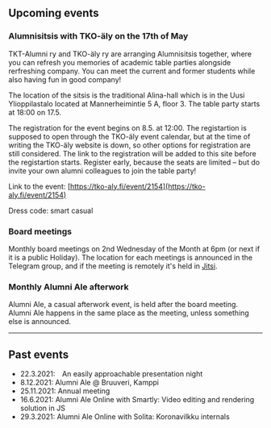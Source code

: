## Upcoming events

### Alumnisitsis with TKO-äly on the 17th of May

TKT-Alumni ry and TKO-äly ry are arranging Alumnisitsis together, where you can refresh you memories of academic table parties alongside rerfreshing company. You can meet the current and former students while also having fun in good company!

The location of the sitsis is the traditional Alina-hall which is in the Uusi Ylioppilastalo located at Mannerheimintie 5 A, floor 3. The table party starts at 18:00 on 17.5.

The registration for the event begins on 8.5. at 12:00. The registartion is supposed to open through the TKO-äly event calendar, but at the time of writing the TKO-äly website is down, so other options for registration are still considered. The link to the registration will be added to this site before the registartion starts. Register early, because the seats are limited – but do invite your own alumni colleagues to join the table party!

Link to the event: [https://tko-aly.fi/event/2154](https://tko-aly.fi/event/2154)

Dress code: smart casual

### Board meetings

Monthly board meetings on 2nd Wednesday of the Month at 6pm (or next if it is a public Holiday). The location for each meetings is announced in the Telegram group, and if the meeting is remotely it's held in [Jitsi](https://meet.jit.si/moderated/19ae2faf2f6f13abbc3873a0f167f38ae1db0a3f90bb53c6dfa12ab06ad1ec94).

### Monthly Alumni Ale afterwork

Alumni Ale, a casual afterwork event, is held after the board meeting. Alumni Ale happens in the same place as the meeting, unless something else is announced.

---

## Past events

- 22.3.2021: An easily approachable presentation night
- 8.12.2021: Alumni Ale @ Bruuveri, Kamppi
- 25.11.2021: Annual meeting
- 16.6.2021: Alumni Ale Online with Smartly: Video editing and rendering solution in JS
- 29.3.2021: Alumni Ale Online with Solita: Koronavilkku internals
